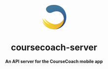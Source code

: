 <p align='center'>
  <img src='https://github.com/AdityaHirapara/CourseCoach/blob/master/images/logo.png?raw=true' >
</p>
<h1  align='center'>
coursecoach-server</h1>
<h4 align='center'>
An API server for the CourseCoach mobile app
</h4> 